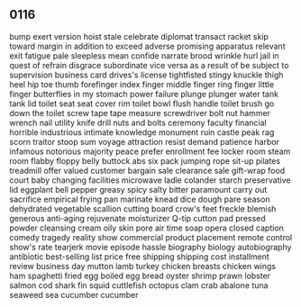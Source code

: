 ## 0116

bump
exert
version
hoist
stale
celebrate
diplomat
transact
racket
skip
toward
margin
in addition to
exceed
adverse
promising
apparatus
relevant
exit
fatigue
pale
sleepless
mean
confide
narrate
brood
wrinkle
hurl
jail
in quest of
refrain
disgrace
subordinate
vice versa
as a result of
be subject to
supervision
business card
drives's license
tightfisted
stingy
knuckle
thigh
heel
hip
toe
thumb
forefinger
index finger
middle finger
ring finger
little finger
butterflies in my stomach
power failure
plunge
plunger
water tank
tank lid
toilet seat
seat cover
rim
toilet bowl
flush handle
toilet brush
go down the toilet
screw
tape
tape measure
screwdriver
bolt
nut
hammer
wrench
nail
utility knife
drill
nuts and bolts
ceremony
faculty
financial
horrible
industrious
intimate
knowledge
monument
ruin
castle
peak
rag
scorn
traitor
stoop
sum
voyage
attraction
resist
demand
patience
harbor
infamous
notorious
majority
peace
prefer
enrollment fee
locker room
steam room
flabby
floppy
belly
buttock
abs
six pack
jumping rope
sit-up
pilates
treadmill
offer
valued customer
bargain sale
clearance sale
gift-wrap
food court
baby changing facilities
microwave
ladle
colander
starch
preservative
lid
eggplant
bell pepper
greasy
spicy
salty
bitter
paramount
carry out
sacrifice
empirical
frying pan
marinate
knead
dice
dough
pare
season
dehydrated vegetable
scallion
cutting board
crow's feet
freckle
blemish
generous
anti-aging
rejuvenate
moisturizer
Q-tip
cutton pad
pressed powder
cleansing cream
oily skin
pore
air time
soap opera
closed caption
comedy
tragedy
reality show
commercial
product placement
remote control
show's rate
tearjerk movie
episode
hassle
biography
biology
autobiography
antibiotic
best-selling
list price
free shipping
shipping cost
installment
review
business day
mutton
lamb
turkey
chicken breasts
chicken wings
ham
spaghetti
fried egg
boiled egg
bread
oyster
shrimp
prawn
lobster
salmon
cod
shark fin
squid
cuttlefish
octopus
clam
crab
abalone
tuna
seaweed
sea cucumber
cucumber